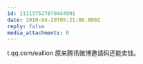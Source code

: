 ```yaml
---
id: 111137527879444991
date: 2010-04-20T05:21:00.000Z
reply: false
media_attachments: 0
---
```


t.qq.com/eallion 原来腾讯微博邀请码还能卖钱。 ​​​​

